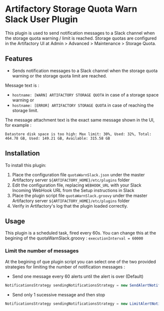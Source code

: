 Artifactory Storage Quota Warn Slack User Plugin
=============================================

This plugin is used to send notification messages to a Slack channel when the storage quota warning / limit is reached.
Storage quotas are configured in the Artifactory UI at Admin > Advanced > Maintenance > Storage Quota.

Features
--------

- Sends notification messages to a Slack channel when the storage quota warning or the storage quota limit are reached.

Message text is :
- `hostname: [WARN] ARTIFACTORY STORAGE QUOTA` in case of a storage space warning or
- `hostname: [ERROR] ARTIFACTORY STORAGE QUOTA` in case of reaching the storage limit.

The message attachment text is the exact same message shown in the UI, for example :

`Datastore disk space is too high: Max limit: 30%, Used: 32%, Total: 464.78 GB, Used: 149.21 GB, Available: 315.58 GB`

Installation
------------

To install this plugin:

1. Place the configuration file `quotaWarnSlack.json` under the master Artifactory server `${ARTIFACTORY_HOME}/etc/plugins` folder
2. Edit the configuration file, replacing `WEBHOOK_URL` with your Slack Incoming WebHook URL from the Setup instructions in Slack
3. Place the plugin script file `quotaWarnSlack.groovy` under the master Artifactory server `${ARTIFACTORY_HOME}/etc/plugins` folder
4. Verify in Artifactory's log that the plugin loaded correctly.

Usage
-----

This plugin is a scheduled task, fired every 60s. You can change this at the begining of the quotaWarnSlack.groovy : `executionInterval = 60000`

### Limit the number of messages ###
At the begining of que plugin script you can select one of the two provided strategies for limiting the number of notification messages :

- Send one message every 60 alerts until the alert is over (Default)
```JAVA
NotificationsStrategy sendingNotificationsStrategy = new SendAlertNotificationsAtSomeRateStrategy(alertNotificationRate: 60)
```
-  Send only 1 sucessive message and then stop
```JAVA
NotificationsStrategy sendingNotificationsStrategy = new LimitAlertNotificationsStrategy(maxNumberOfSuccessiveNotifications: 1)
```

